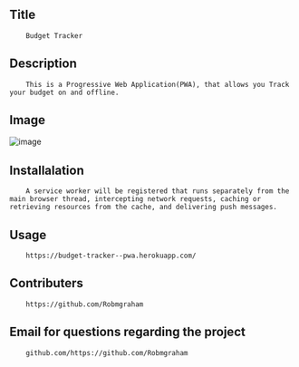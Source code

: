 
## Title
        Budget Tracker
            
## Description 
        This is a Progressive Web Application(PWA), that allows you Track your budget on and offline.

## Image 
![image](https://user-images.githubusercontent.com/67080837/98585116-a5a04d00-227b-11eb-9164-c501795cd316.png)

## Installalation
        A service worker will be registered that runs separately from the main browser thread, intercepting network requests, caching or retrieving resources from the cache, and delivering push messages.

## Usage
        https://budget-tracker--pwa.herokuapp.com/


## Contributers
        https://github.com/Robmgraham
               

## Email for questions regarding the project
        
        github.com/https://github.com/Robmgraham

